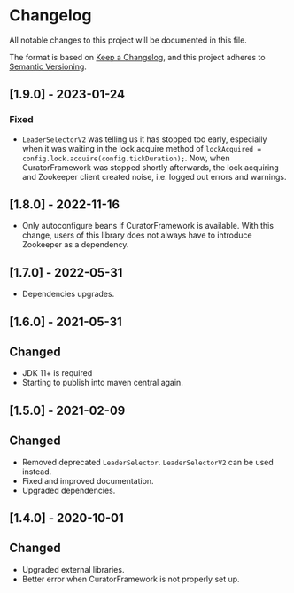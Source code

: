 # Changelog

All notable changes to this project will be documented in this file.

The format is based on [Keep a Changelog](https://keepachangelog.com/en/1.0.0/),
and this project adheres to [Semantic Versioning](https://semver.org/spec/v2.0.0.html).

## [1.9.0] - 2023-01-24

### Fixed

* `LeaderSelectorV2` was telling us it has stopped too early, especially when it was waiting in the lock acquire method of
  `lockAcquired = config.lock.acquire(config.tickDuration);`.
  Now, when CuratorFramework was stopped shortly afterwards, the lock acquiring and Zookeeper client created noise, i.e. logged out errors and
  warnings.

## [1.8.0] - 2022-11-16

- Only autoconfigure beans if CuratorFramework is available. With this change, users of this library does not always
  have to introduce Zookeeper as a dependency.

## [1.7.0] - 2022-05-31

- Dependencies upgrades.

## [1.6.0] - 2021-05-31

## Changed

- JDK 11+ is required
- Starting to publish into maven central again.

## [1.5.0] - 2021-02-09

## Changed

- Removed deprecated `LeaderSelector`. `LeaderSelectorV2` can be used instead.
- Fixed and improved documentation.
- Upgraded dependencies.

## [1.4.0] - 2020-10-01

## Changed

- Upgraded external libraries.
- Better error when CuratorFramework is not properly set up.
